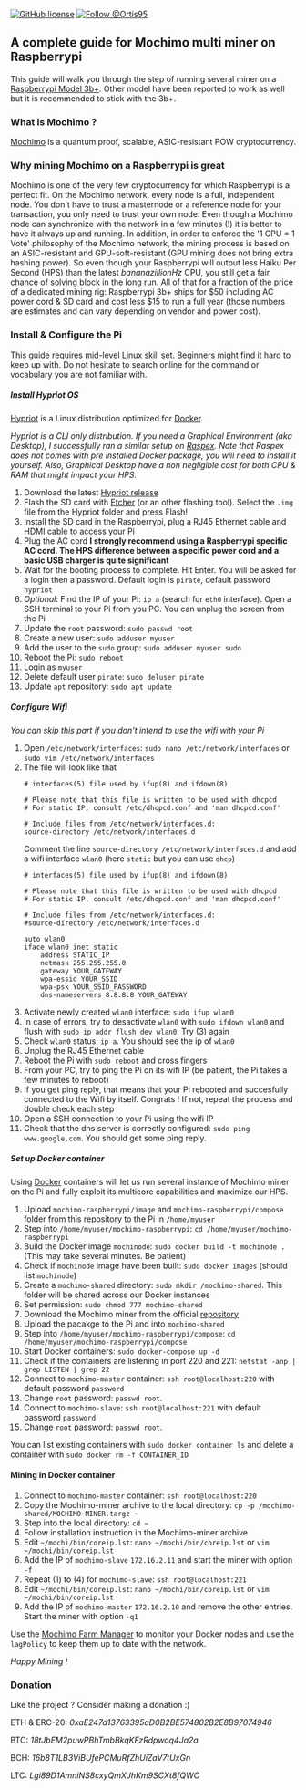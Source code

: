 [![GitHub license](https://img.shields.io/github/license/0rtis/mochimo-raspberrypi.svg?style=flat-square)](https://github.com/0rtis/mochimo-raspberrypi/blob/master/LICENSE)
[![Follow @Ortis95](https://img.shields.io/twitter/follow/Ortis95.svg?style=flat-square)](https://twitter.com/intent/follow?screen_name=Ortis95) 


## A complete guide for Mochimo multi miner on Raspberrypi

This guide will walk you through the step of running several miner on a [Raspberrypi Model 3b+](https://www.raspberrypi.org/products/raspberry-pi-3-model-b-plus/). Other model have been reported to work as well but it is recommended to stick with the 3b+. 


### What is Mochimo ?

[Mochimo](https://mochimo.org/) is a quantum proof, scalable, ASIC-resistant POW cryptocurrency.


### Why mining Mochimo on a Raspberrypi is great
Mochimo is one of the very few cryptocurrency for which Raspberrypi is a perfect fit. On the Mochimo network, every node is a full, independent node. You don't have to trust a masternode or a reference node for your transaction, you only need to trust your own node. Even though a Mochimo node can synchronize with the network in a few minutes (!) it is better to have it always up and running. In addition, in order to enforce the '1 CPU = 1 Vote' philosophy of the Mochimo network, the mining process is based on an ASIC-resistant and GPU-soft-resistant (GPU mining does not bring extra hashing power). So even though your Raspberrypi will output less Haiku Per Second (HPS) than the latest *bananazillionHz* CPU, you still get a fair chance of solving block in the long run. All of that for a fraction of the price of a dedicated mining rig: Raspberrypi 3b+ ships for $50 including AC power cord & SD card and cost less $15 to run a full year (those numbers are estimates and can vary depending on vendor and power cost). 


### Install & Configure the Pi

This guide requires mid-level Linux skill set. Beginners might find it hard to keep up with. Do not hesitate to search online for the command or vocabulary you are not familiar with.


##### Install Hypriot OS 

[Hypriot](https://github.com/hypriot/image-builder-rpi) is a Linux distribution optimized for [Docker](https://www.docker.com/).


*Hypriot is a CLI only distribution. If you need a Graphical Environment (aka Desktop), I successfully ran a similar setup on [Raspex](https://sourceforge.net/projects/raspex/). Note that Raspex does not comes with pre installed Docker package, you will need to install it yourself. Also, Graphical Desktop have a non negligible cost for both CPU & RAM that might impact your HPS.*

1. Download the latest [Hypriot release](https://blog.hypriot.com/downloads/)
2. Flash the SD card with [Etcher](https://etcher.io/) (or an other flashing tool). Select the `.img` file from the Hypriot folder and press Flash!
3. Install the SD card in the Raspberrypi, plug a RJ45 Ethernet cable and HDMI cable to access your Pi
4. Plug the AC cord **I strongly recommend using a Raspberrypi specific AC cord. The HPS difference between a specific power cord and a basic USB charger is quite significant**
5. Wait for the booting process to complete. Hit Enter. You will be asked for a login then a password. Default login is `pirate`, default password `hypriot`
6. *Optional*: Find the IP of your Pi: `ip a` (search for `eth0` interface). Open a SSH terminal to your Pi from you PC. You can unplug the screen from the Pi
7. Update the `root` password: `sudo passwd root`
8. Create a new user: `sudo adduser myuser`
9. Add the user to the `sudo` group: `sudo adduser myuser sudo`
10. Reboot the Pi: `sudo reboot`
11. Login as `myuser`
12. Delete default user `pirate`: `sudo deluser pirate`
13. Update `apt` repository: `sudo apt update` 


##### Configure Wifi

*You can skip this part if you don't intend to use the wifi with your Pi*

1. Open `/etc/network/interfaces`: `sudo nano /etc/network/interfaces` or `sudo vim /etc/network/interfaces`
2. The file will look like that <br/> 
	```
	# interfaces(5) file used by ifup(8) and ifdown(8)

	# Please note that this file is written to be used with dhcpcd
	# For static IP, consult /etc/dhcpcd.conf and 'man dhcpcd.conf'

	# Include files from /etc/network/interfaces.d:
	source-directory /etc/network/interfaces.d

	```
    Comment the line `source-directory /etc/network/interfaces.d` and add a wifi interface `wlan0` (here `static` but you can use `dhcp`)
    ```
    # interfaces(5) file used by ifup(8) and ifdown(8)

	# Please note that this file is written to be used with dhcpcd
	# For static IP, consult /etc/dhcpcd.conf and 'man dhcpcd.conf'
	
	# Include files from /etc/network/interfaces.d:
	#source-directory /etc/network/interfaces.d

	auto wlan0
	iface wlan0 inet static
   	    address STATIC_IP
   	    netmask 255.255.255.0
   	    gateway YOUR_GATEWAY
   	    wpa-essid YOUR_SSID
   	    wpa-psk YOUR_SSID_PASSWORD
   	    dns-nameservers 8.8.8.8 YOUR_GATEWAY
    ```      
3. Activate newly created `wlan0` interface: `sudo ifup wlan0`
4. In case of errors, try to desactivate `wlan0` with `sudo ifdown wlan0` and flush with `sudo ip addr flush dev wlan0`. Try (3) again
5. Check `wlan0` status: `ip a`. You should see the ip of `wlan0`
6. Unplug the RJ45 Ethernet cable
7. Reboot the Pi with `sudo reboot` and cross fingers
8. From your PC, try to ping the Pi on its wifi IP (be patient, the Pi takes a few minutes to reboot)
9. If you get ping reply, that means that your Pi rebooted and succesfully connected to the Wifi by itself. Congrats ! If not, repeat the process and double check each step
10. Open a SSH connection to your Pi using the wifi IP
11. Check that the dns server is correctly configured: `sudo ping www.google.com`. You should get some ping reply.


##### Set up Docker container

Using [Docker](https://www.docker.com) containers will let us run several instance of Mochimo miner on the Pi and fully exploit its multicore capabilities and maximize our HPS.

1. Upload `mochimo-raspberrypi/image` and `mochimo-raspberrypi/compose` folder from this repository to the Pi in `/home/myuser`
2. Step into `/home/myuser/mochimo-raspberrypi`: `cd /home/myuser/mochimo-raspberrypi` 
3. Build the Docker image `mochinode`: `sudo docker build -t mochinode .` (This may take several minutes. Be patient)
4. Check if `mochinode` image have been built: `sudo docker images` (should list `mochinode`)
5. Create a `mochimo-shared` directory: `sudo mkdir /mochimo-shared`. This folder will be shared across our Docker instances
6. Set permission: `sudo chmod 777 mochimo-shared`
7. Download the Mochimo miner from the official [repository](https://github.com/mochimodev/mochimo)
8. Upload the pacakge to the Pi and into `mochimo-shared`
9. Step into `/home/myuser/mochimo-raspberrypi/compose`: `cd /home/myuser/mochimo-raspberrypi/compose`
9. Start Docker containers: `sudo docker-compose up -d`
10. Check if the containers are listening in port 220 and 221: `netstat -anp | grep LISTEN | grep 22`
11. Connect to `mochimo-master` container: `ssh root@localhost:220` with default password `password`
12. Change `root` password: `passwd root`.
13. Connect to `mochimo-slave`: `ssh root@localhost:221` with default password `password`
14. Change `root` password: `passwd root`.


You can list existing containers with `sudo docker container ls` and delete a container with `sudo docker rm -f CONTAINER_ID`


#### Mining in Docker container

1. Connect to `mochimo-master` container: `ssh root@localhost:220`
2. Copy the Mochimo-miner archive to the local directory: `cp -p /mochimo-shared/MOCHIMO-MINER.targz ~`
3. Step into the local directory: `cd ~`
4. Follow installation instruction in the Mochimo-miner archive
5. Edit `~/mochi/bin/coreip.lst`: `nano ~/mochi/bin/coreip.lst` or `vim ~/mochi/bin/coreip.lst`
6. Add the IP of `mochimo-slave` `172.16.2.11` and start the miner with option `-f`
5. Repeat (1) to (4) for `mochimo-slave`: `ssh root@localhost:221`
6. Edit `~/mochi/bin/coreip.lst`: `nano ~/mochi/bin/coreip.lst` or `vim ~/mochi/bin/coreip.lst`
7. Add the IP of `mochimo-master` `172.16.2.10` and remove the other entries. Start the miner with option `-q1`


Use the [Mochimo Farm Manager](https://github.com/0rtis/mochimo-farm-manager) to monitor your Docker nodes and use the `lagPolicy` to keep them up to date with the network. 

*Happy Mining !*


### Donation
Like the project ? Consider making a donation :) 

ETH & ERC-20: _0xaE247d13763395aD0B2BE574802B2E8B97074946_

BTC: _18tJbEM2puwPBhTmbBkqKFzRdpwoq4Ja2a_

BCH: _16b8T1LB3ViBUfePCMuRfZhUiZaV7tUxGn_

LTC: _Lgi89D1AmniNS8cxyQmXJhKm9SCXt8fQWC_



